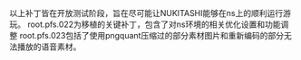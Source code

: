 以上补丁皆在开放测试阶段，旨在尽可能让NUKITASHI能够在ns上的顺利运行游玩。
root.pfs.022为移植的关键补丁，包含了对ns环境的相关优化设置和功能调整
root.pfs.023包括了使用pngquant压缩过的部分素材图片和重新编码的部分无法播放的语音素材。